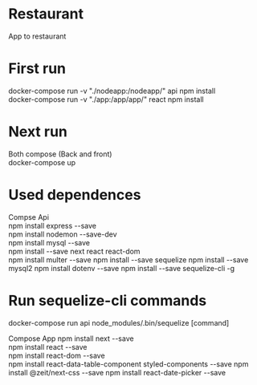 # Restaurant
App to restaurant

# First run
docker-compose run -v "./nodeapp:/nodeapp/" api npm install  
docker-compose run -v "./app:/app/app/" react npm install  


# Next run
Both compose (Back and front)  
docker-compose up  

# Used dependences
Compse Api  
npm install express --save  
npm install nodemon --save-dev  
npm install mysql --save  
npm install --save next react react-dom  
npm install multer --save
npm install --save sequelize
npm install --save mysql2
npm install dotenv --save
npm install --save sequelize-cli -g

# Run sequelize-cli commands
docker-compose run api node_modules/.bin/sequelize [command]

Compose App
npm install next --save  
npm install react --save  
npm install react-dom --save  
npm install react-data-table-component styled-components --save
npm install @zeit/next-css --save
npm install react-date-picker --save

